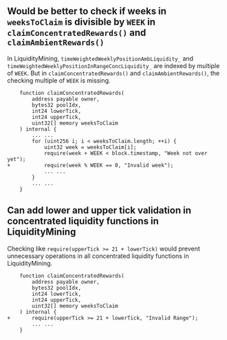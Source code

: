 ## Would be better to check if weeks in `weeksToClaim` is divisible by `WEEK` in `claimConcentratedRewards()` and `claimAmbientRewards()`

In LiquidityMining, `timeWeightedWeeklyPositionAmbLiquidity_` and `timeWeightedWeeklyPositionInRangeConcLiquidity_` are indexed by multiple of `WEEK`.
But in `claimConcentratedRewards()` and `claimAmbientRewards()`, the checking multiple of `WEEK` is missing.

```
    function claimConcentratedRewards(
        address payable owner,
        bytes32 poolIdx,
        int24 lowerTick,
        int24 upperTick,
        uint32[] memory weeksToClaim
    ) internal {
        ... ...
        for (uint256 i; i < weeksToClaim.length; ++i) {
            uint32 week = weeksToClaim[i];
            require(week + WEEK < block.timestamp, "Week not over yet");
+           require(week % WEEK == 0, "Invalid week"); 
            ... ...
        }
        ... ...
    }
```

## Can add lower and upper tick validation in concentrated liquidity functions in LiquidityMining
Checking like `require(upperTick >= 21 + lowerTick)` would prevent unnecessary operations in all concentrated liquidity functions in LiquidityMining.
```
    function claimConcentratedRewards(
        address payable owner,
        bytes32 poolIdx,
        int24 lowerTick,
        int24 upperTick,
        uint32[] memory weeksToClaim
    ) internal {
+       require(upperTick >= 21 + lowerTick, "Invalid Range");
        ... ...
    }
```